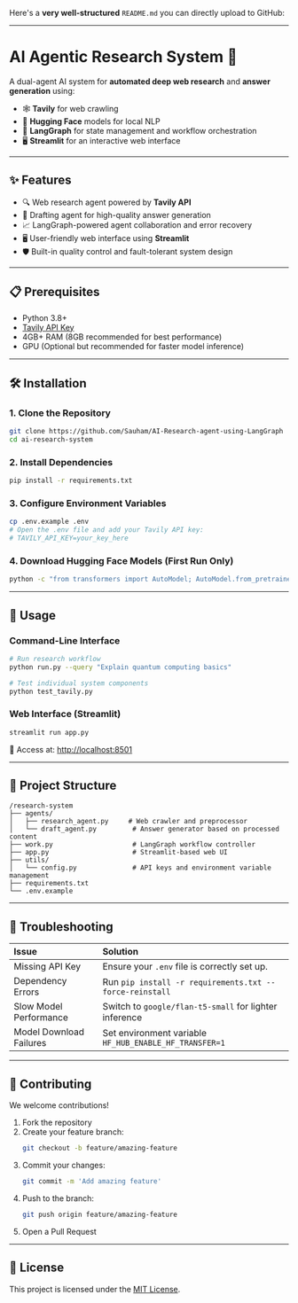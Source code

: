 Here's a **very well-structured** `README.md` you can directly upload to GitHub:

---

# AI Agentic Research System 🤖

A dual-agent AI system for **automated deep web research** and **answer generation** using:
- 🕸️ **Tavily** for web crawling
- 🤖 **Hugging Face** models for local NLP
- 🔄 **LangGraph** for state management and workflow orchestration
- 🖥️ **Streamlit** for an interactive web interface

---

## ✨ Features
- 🔍 Web research agent powered by **Tavily API**
- 📝 Drafting agent for high-quality answer generation
- 📈 LangGraph-powered agent collaboration and error recovery
- 🖥️ User-friendly web interface using **Streamlit**
- 🛡️ Built-in quality control and fault-tolerant system design

---

## 📋 Prerequisites
- Python 3.8+
- [Tavily API Key](https://tavily.com/)
- 4GB+ RAM (8GB recommended for best performance)
- GPU (Optional but recommended for faster model inference)

---

## 🛠️ Installation

### 1. Clone the Repository
```bash
git clone https://github.com/Sauham/AI-Research-agent-using-LangGraph
cd ai-research-system
```

### 2. Install Dependencies
```bash
pip install -r requirements.txt
```

### 3. Configure Environment Variables
```bash
cp .env.example .env
# Open the .env file and add your Tavily API key:
# TAVILY_API_KEY=your_key_here
```

### 4. Download Hugging Face Models (First Run Only)
```bash
python -c "from transformers import AutoModel; AutoModel.from_pretrained('google/flan-t5-base')"
```

---

## 🚀 Usage

### Command-Line Interface
```bash
# Run research workflow
python run.py --query "Explain quantum computing basics"

# Test individual system components
python test_tavily.py
```

### Web Interface (Streamlit)
```bash
streamlit run app.py
```
🔗 Access at: [http://localhost:8501](http://localhost:8501)

---

## 📂 Project Structure

```
/research-system
├── agents/
│   ├── research_agent.py     # Web crawler and preprocessor
│   └── draft_agent.py         # Answer generator based on processed content
├── work.py                    # LangGraph workflow controller
├── app.py                     # Streamlit-based web UI
├── utils/
│   └── config.py              # API keys and environment variable management
├── requirements.txt
└── .env.example
```

---

## 🚨 Troubleshooting

| Issue                         | Solution                                              |
|:------------------------------|:------------------------------------------------------|
| Missing API Key               | Ensure your `.env` file is correctly set up.          |
| Dependency Errors             | Run `pip install -r requirements.txt --force-reinstall` |
| Slow Model Performance        | Switch to `google/flan-t5-small` for lighter inference |
| Model Download Failures       | Set environment variable `HF_HUB_ENABLE_HF_TRANSFER=1` |

---

## 🤝 Contributing

We welcome contributions!

1. Fork the repository
2. Create your feature branch:
    ```bash
    git checkout -b feature/amazing-feature
    ```
3. Commit your changes:
    ```bash
    git commit -m 'Add amazing feature'
    ```
4. Push to the branch:
    ```bash
    git push origin feature/amazing-feature
    ```
5. Open a Pull Request

---

## 📄 License

This project is licensed under the [MIT License](LICENSE).

